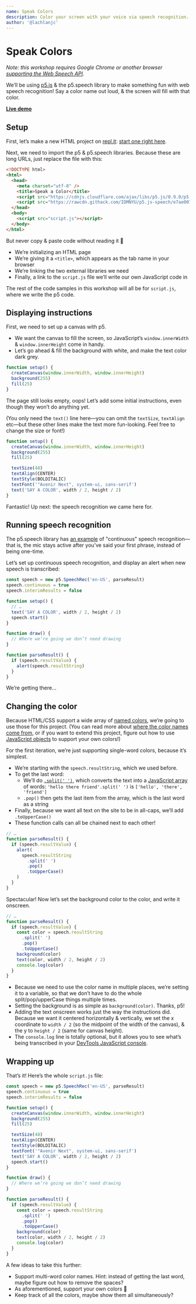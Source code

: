 ```yaml
---
name: Speak Colors
description: Color your screen with your voice via speech recognition.
author: '@lachlanjc'
---
```


# Speak Colors

_Note: this workshop requires Google Chrome or another browser [supporting the Web Speech API](https://caniuse.com/#feat=speech-recognition)._

We’ll be using [p5.js](https://p5js.org) & the p5.speech library to make something fun with web speech recognition! Say a color name out loud, & the screen will fill with that color.

[**Live demo**](https://speak-colors.glitch.me)

## Setup

First, let’s make a new HTML project on [repl.it](https://repl.it): [start one right here](https://repl.it/languages/html).

Next, we need to import the p5 & p5.speech libraries. Because these are long URLs, just replace the file with this:

```html
<!DOCTYPE html>
<html>
  <head>
    <meta charset="utf-8" />
    <title>Speak a Color</title>
    <script src="https://cdnjs.cloudflare.com/ajax/libs/p5.js/0.9.0/p5.js"></script>
    <script src="https://rawcdn.githack.com/IDMNYU/p5.js-speech/e7ae007d61f048fc2379971b0de7d5db8abb7eee/lib/p5.speech.js"></script>
  </head>
  <body>
    <script src="script.js"></script>
  </body>
</html>
```

But never copy & paste code without reading it 🙂

- We’re initializing an HTML page
- We’re giving it a `<title>`, which appears as the tab name in your browser
- We’re linking the two external libraries we need
- Finally, a link to the `script.js` file we’ll write our own JavaScript code in

The rest of the code samples in this workshop will all be for `script.js`, where we write the p5 code.

## Displaying instructions

First, we need to set up a canvas with p5.

- We want the canvas to fill the screen, so JavaScript’s `window.innerWidth` & `window.innerHeight` come in handy.
- Let’s go ahead & fill the background with white, and make the text color dark grey.

```js
function setup() {
  createCanvas(window.innerWidth, window.innerHeight)
  background(255)
  fill(25)
}
```

The page still looks empty, oops! Let’s add some initial instructions, even though they won’t do anything yet.

(You only need the `text()` line here—you can omit the `textSize`, `textAlign` etc—but these other lines make the text more fun-looking. Feel free to change the size or font!)

```js
function setup() {
  createCanvas(window.innerWidth, window.innerHeight)
  background(255)
  fill(25)

  textSize(48)
  textAlign(CENTER)
  textStyle(BOLDITALIC)
  textFont('"Avenir Next", system-ui, sans-serif')
  text('SAY A COLOR', width / 2, height / 2)
}
```

Fantastic! Up next: the speech recognition we came here for.

## Running speech recognition

The p5.speech library has [an example](https://github.com/IDMNYU/p5.js-speech/blob/master/examples/05continuousrecognition.html) of "continuous" speech recognition—that is, the mic stays active after you’ve said your first phrase, instead of being one-time.

Let’s set up continuous speech recognition, and display an alert when new speech is transcribed:

```js
const speech = new p5.SpeechRec('en-US', parseResult)
speech.continuous = true
speech.interimResults = false

function setup() {
  // …
  text('SAY A COLOR', width / 2, height / 2)
  speech.start()
}

function draw() {
  // Where we’re going we don’t need drawing
}

function parseResult() {
  if (speech.resultValue) {
    alert(speech.resultString)
  }
}
```

We’re getting there…

## Changing the color

Because HTML/CSS support a wide array of [named colors](https://html-color-codes.info/color-names/), we’re going to use those for this project. (You can read more about [where the color names come from](https://www.chenhuijing.com/blog/where-did-css-named-colours-come-from/), or if you want to extend this project, figure out how to use [JavaScript objects](https://developer.mozilla.org/en-US/docs/Web/JavaScript/Reference/Global_Objects/Object) to support your own colors!)

For the first iteration, we’re just supporting single-word colors, because it’s simplest.

- We’re starting with the `speech.resultString`, which we used before.
- To get the last word:
  - We’ll do [`.split(' ')`](https://developer.mozilla.org/en-US/docs/Web/JavaScript/Reference/Global_Objects/String/split), which converts the text into a [JavaScript array](https://developer.mozilla.org/en-US/docs/Web/JavaScript/Reference/Global_Objects/Array) of words: `'hello there friend'.split(' ')` is `['hello', 'there', 'friend']`
  - `.pop()` then gets the last item from the array, which is the last word as a string
- Finally, because we want all text on the site to be in all-caps, we’ll add `.toUpperCase()`
- These function calls can all be chained next to each other!

```js
// …
function parseResult() {
  if (speech.resultValue) {
    alert(
      speech.resultString
        .split(' ')
        .pop()
        .toUpperCase()
    )
  }
}
```

Spectacular! Now let’s set the background color to the color, and write it onscreen.

```js
// …
function parseResult() {
  if (speech.resultValue) {
    const color = speech.resultString
      .split(' ')
      .pop()
      .toUpperCase()
    background(color)
    text(color, width / 2, height / 2)
    console.log(color)
  }
}
```

- Because we need to use the color name in multiple places, we’re setting it to a variable, so that we don’t have to do the whole split/pop/upperCase things multiple times.
- Setting the background is as simple as `background(color)`. Thanks, p5!
- Adding the text onscreen works just the way the instructions did. Because we want it centered horizontally & vertically, we set the x coordinate to `width / 2` (so the midpoint of the width of the canvas), & the y to `height / 2` (same for canvas height).
- The `console.log` line is totally optional, but it allows you to see what’s being transcribed in your [DevTools JavaScript console](https://developers.google.com/web/tools/chrome-devtools/console/log).

## Wrapping up

That’s it! Here’s the whole `script.js` file:

```js
const speech = new p5.SpeechRec('en-US', parseResult)
speech.continuous = true
speech.interimResults = false

function setup() {
  createCanvas(window.innerWidth, window.innerHeight)
  background(255)
  fill(25)

  textSize(48)
  textAlign(CENTER)
  textStyle(BOLDITALIC)
  textFont('"Avenir Next", system-ui, sans-serif')
  text('SAY A COLOR', width / 2, height / 2)
  speech.start()
}

function draw() {
  // Where we’re going we don’t need drawing
}

function parseResult() {
  if (speech.resultValue) {
    const color = speech.resultString
      .split(' ')
      .pop()
      .toUpperCase()
    background(color)
    text(color, width / 2, height / 2)
    console.log(color)
  }
}
```

A few ideas to take this further:

- Support multi-word color names. Hint: instead of getting the last word, maybe figure out how to remove the spaces?
- As aforementioned, support your own colors 👀
- Keep track of all the colors, maybe show them all simultaneously?
